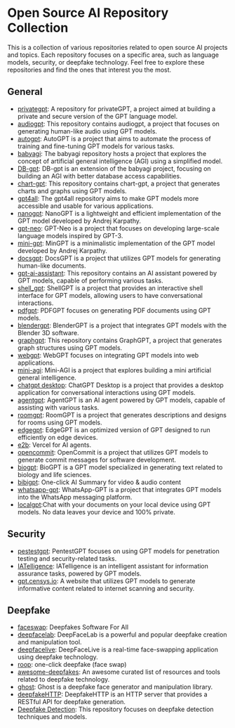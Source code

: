 # Open Source AI Repository Collection

This is a collection of various repositories related to open source AI projects and topics. Each repository focuses on a specific area, such as language models, security, or deepfake technology. Feel free to explore these repositories and find the ones that interest you the most.

## General

- [privategpt](https://github.com/imartinez/privateGPT): A repository for privateGPT, a project aimed at building a private and secure version of the GPT language model.
- [audiogpt](https://github.com/AIGC-Audio/AudioGPT): This repository contains audiogpt, a project that focuses on generating human-like audio using GPT models.
- [autogpt](https://github.com/Significant-Gravitas/Auto-GPT): AutoGPT is a project that aims to automate the process of training and fine-tuning GPT models for various tasks.
- [babyagi](https://github.com/yoheinakajima/babyagi): The babyagi repository hosts a project that explores the concept of artificial general intelligence (AGI) using a simplified model.
- [DB-gpt](https://github.com/yoheinakajima/babyagi): DB-gpt is an extension of the babyagi project, focusing on building an AGI with better database access capabilities.
- [chart-gpt](https://github.com/whoiskatrin/chart-gpt): This repository contains chart-gpt, a project that generates charts and graphs using GPT models.
- [gpt4all](https://github.com/nomic-ai/gpt4all): The gpt4all repository aims to make GPT models more accessible and usable for various applications.
- [nanogpt](https://github.com/karpathy/nanoGPT): NanoGPT is a lightweight and efficient implementation of the GPT model developed by Andrej Karpathy.
- [gpt-neo](https://github.com/EleutherAI/gpt-neo): GPT-Neo is a project that focuses on developing large-scale language models inspired by GPT-3.
- [mini-gpt](https://github.com/karpathy/minGPT): MinGPT is a minimalistic implementation of the GPT model developed by Andrej Karpathy.
- [docsgpt](https://github.com/arc53/DocsGPT): DocsGPT is a project that utilizes GPT models for generating human-like documents.
- [gpt-ai-assistant](https://github.com/memochou1993/gpt-ai-assistant): This repository contains an AI assistant powered by GPT models, capable of performing various tasks.
- [shell_gpt](https://github.com/TheR1D/shell_gpt): ShellGPT is a project that provides an interactive shell interface for GPT models, allowing users to have conversational interactions.
- [pdfgpt](https://github.com/bhaskatripathi/pdfGPT): PDFGPT focuses on generating PDF documents using GPT models.
- [blendergpt](https://github.com/gd3kr/BlenderGPT): BlenderGPT is a project that integrates GPT models with the Blender 3D software.
- [graphgpt](https://github.com/varunshenoy/GraphGPT): This repository contains GraphGPT, a project that generates graph structures using GPT models.
- [webgpt](https://github.com/0hq/WebGPT): WebGPT focuses on integrating GPT models into web applications.
- [mini-agi](https://github.com/muellerberndt/mini-agi): Mini-AGI is a project that explores building a mini artificial general intelligence.
- [chatgpt desktop](https://github.com/lencx/ChatGPT): ChatGPT Desktop is a project that provides a desktop application for conversational interactions using GPT models.
- [agentgpt](https://github.com/reworkd/AgentGPT): AgentGPT is an AI agent powered by GPT models, capable of assisting with various tasks.
- [roomgpt](https://github.com/Nutlope/roomGPT): RoomGPT is a project that generates descriptions and designs for rooms using GPT models.
- [edgegpt](https://github.com/acheong08/EdgeGPT): EdgeGPT is an optimized version of GPT designed to run efficiently on edge devices.
- [e2b](https://github.com/e2b-dev/e2b): Vercel for AI agents.
- [opencommit](https://github.com/di-sukharev/opencommit): OpenCommit is a project that utilizes GPT models to generate commit messages for software development.
- [biogpt](https://github.com/microsoft/BioGPT): BioGPT is a GPT model specialized in generating text related to biology and life sciences.
- [bibigpt](https://github.com/JimmyLv/BibiGPT): One-click AI Summary for video & audio content
- [whatsapp-gpt](https://github.com/danielgross/whatsapp-gpt): WhatsApp-GPT is a project that integrates GPT models into the WhatsApp messaging platform.
- [localgpt](https://github.com/PromtEngineer/localGPT):Chat with your documents on your local device using GPT models. No data leaves your device and 100% private.

## Security

- [pestestgpt](https://github.com/GreyDGL/PentestGPT): PentestGPT focuses on using GPT models for penetration testing and security-related tasks.
- [IATelligence](https://github.com/fr0gger/IATelligence): IATelligence is an intelligent assistant for information assurance tasks, powered by GPT models.
- [gpt.censys.io](https://gpt.censys.io): A website that utilizes GPT models to generate informative content related to internet scanning and security.

## Deepfake

- [faceswap](https://github.com/deepfakes/faceswap): Deepfakes Software For All
- [deepfacelab](https://github.com/iperov/DeepFaceLab): DeepFaceLab is a powerful and popular deepfake creation and manipulation tool.
- [deepfacelive](https://github.com/iperov/DeepFaceLive): DeepFaceLive is a real-time face-swapping application using deepfake technology.
- [roop](https://github.com/s0md3v/roop): one-click deepfake (face swap)
- [awesome-deepfakes](https://github.com/aerophile/awesome-deepfakes): An awesome curated list of resources and tools related to deepfake technology.
- [ghost](https://github.com/ai-forever/ghost): Ghost is a deepfake face generator and manipulation library.
- [deepfakeHTTP](https://github.com/xnbox/DeepfakeHTTP): DeepfakeHTTP is an HTTP server that provides a RESTful API for deepfake generation.
- [Deepfake Detection](https://github.com/dessa-oss/DeepFake-Detection): This repository focuses on deepfake detection techniques and models.
